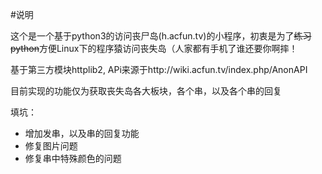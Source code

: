 #说明

这个是一个基于python3的访问丧尸岛(h.acfun.tv)的小程序，初衷是为了~~练习python~~方便Linux下的程序猿访问丧失岛（人家都有手机了谁还要你啊摔！

基于第三方模块httplib2, APi来源于http://wiki.acfun.tv/index.php/AnonAPI

目前实现的功能仅为获取丧失岛各大板块，各个串，以及各个串的回复

填坑：
* 增加发串，以及串的回复功能
* 修复图片问题
* 修复串中特殊颜色的问题


